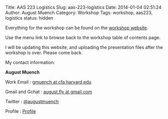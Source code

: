 Title: AAS 223 Logistics
Slug: aas-223-logistics
Date: 2014-01-04 02:51:24
Author: August Muench
Category: Workshop
Tags: workshop, aas223, logistics
status: hidden

Everything for the workshop can be found on the [workshop website](http://augustfly.github.io/datadata/). 

Use the menu link to browse back to the workshop table of contents page.

I will be updating this website, and uploading the presentation files after the workshop is over. Please come back. 

My contact information:

**August Muench**

 Work Email
 :    [gmuench at cfa harvard edu](mailto:gmuench@cfa.harvard.edu)
 
 Gmail and Gchat
 :    [august.fly at gmail com](mailto:august.fly@gmail)
 
 Twitter
 :    [@augustmuench](https://twitter.com/augustmuench)

 Profile
 :    [Profile](https://plus.google.com/+AugustMuench)

